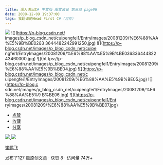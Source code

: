 ```yaml
---
title: 深入浅出C# 中文版 图文皆译 第三章 page96
date: 2008-12-09 19:37:00
tags: 我翻译的Head First C#（习作）
---
```

![](https://p-blog.csdn.net/images/p_blog_csdn_net/cuipengfei1/EntryImages/20081209/%E6%88%AA%E5%9B%BE01633644482242678750.jpg) ![](https://p-blog.csdn.net/
images/p_blog_csdn_net/cuipengfei1/EntryImages/20081209/%E6%88%AA%E5%9B%BE0263
3644482242991250.jpg) ![](https://p-blog.csdn.net/images/p_blog_csdn_net/cuipe
ngfei1/EntryImages/20081209/%E6%88%AA%E5%9B%BE03633644482243460000.jpg) ![](ht
tps://p-blog.csdn.net/images/p_blog_csdn_net/cuipengfei1/EntryImages/20081209/
%E6%88%AA%E5%9B%BE04.jpg) ![](https://p-blog.csdn.net/images/p_blog_csdn_net/c
uipengfei1/EntryImages/20081209/%E6%88%AA%E5%9B%BE05.jpg) ![](https://p-blog.c
sdn.net/images/p_blog_csdn_net/cuipengfei1/EntryImages/20081209/%E6%88%AA%E5%9
B%BE06.jpg) ![](https://p-blog.csdn.net/images/p_blog_csdn_net/cuipengfei1/Ent
ryImages/20081209/%E6%88%AA%E5%9B%BE07.jpg)

  * [ 点赞  ](javascript:;)
  * [ 收藏  ](javascript:;)
  * [ 分享 ](javascript:;)

[ ![](https://profile.csdnimg.cn/5/2/5/3_cuipengfei1)
![](https://g.csdnimg.cn/static/user-reg-year/1x/11.png)
](https://blog.csdn.net/cuipengfei1)

[ 崔鹏飞 ](https://blog.csdn.net/cuipengfei1)

发布了127 篇原创文章  ·  获赞 8  ·  访问量 74万+

